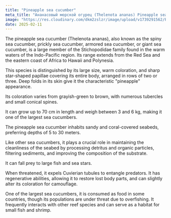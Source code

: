 ```yaml
---
title: "Pineapple sea cucumber"
meta_title: "Ананасовый морской огурец (Thelenota ananas) Pineapple sea cucumber"
image: "https://res.cloudinary.com/dkm2zslzr/image/upload/v1739291562/Pineapple_sea_cucumber_hcyqhh.png"
date: 2025-02-11
---
```


The pineapple sea cucumber (Thelenota ananas), also known as the spiny sea cucumber, prickly sea cucumber, armored sea cucumber, or giant sea cucumber, is a large member of the Stichopodidae family found in the warm waters of the Indo-Pacific region. Its range extends from the Red Sea and the eastern coast of Africa to Hawaii and Polynesia.

This species is distinguished by its large size, warm coloration, and sharp star-shaped papillae covering its entire body, arranged in rows of two or three. Deep folds in its skin give it the characteristic "pineapple" appearance.

Its coloration varies from grayish-green to brown, with numerous tubercles and small conical spines.

It can grow up to 70 cm in length and weigh between 3 and 6 kg, making it one of the largest sea cucumbers.

The pineapple sea cucumber inhabits sandy and coral-covered seabeds, preferring depths of 5 to 30 meters.

Like other sea cucumbers, it plays a crucial role in maintaining the cleanliness of the seabed by processing detritus and organic particles, filtering sediments, and improving the composition of the substrate.

It can fall prey to large fish and sea stars.

When threatened, it expels Cuvierian tubules to entangle predators. It has regenerative abilities, allowing it to restore lost body parts, and can slightly alter its coloration for camouflage.

One of the largest sea cucumbers, it is consumed as food in some countries, though its populations are under threat due to overfishing. It frequently interacts with other reef species and can serve as a habitat for small fish and shrimp.
